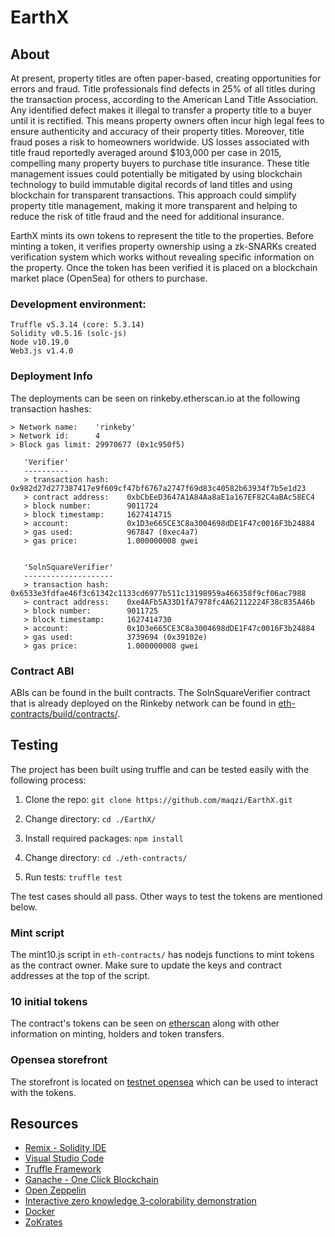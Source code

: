 # EarthX

## About
At present, property titles are often paper-based, creating opportunities for errors and fraud. Title professionals find defects in 25% of all titles during the transaction process, according to the American Land Title Association. Any identified defect makes it illegal to transfer a property title to a buyer until it is rectified. This means property owners often incur high legal fees to ensure authenticity and accuracy of their property titles. Moreover, title fraud poses a risk to homeowners worldwide. US losses associated with title fraud reportedly averaged around $103,000 per case in 2015, compelling many property buyers to purchase title insurance. These title management issues could potentially be mitigated by using blockchain technology to build immutable digital records of land titles and using blockchain for transparent transactions. This approach could simplify property title management, making it more transparent and helping to reduce the risk of title fraud and the need for additional insurance. 

EarthX mints its own tokens to represent the title to the properties. Before minting a token, it verifies property ownership using a zk-SNARKs created verification system which works without revealing specific information on the property. Once the token has been verified it is placed on a blockchain market place (OpenSea) for others to purchase.

### Development environment:
```
Truffle v5.3.14 (core: 5.3.14)
Solidity v0.5.16 (solc-js)
Node v10.19.0
Web3.js v1.4.0
```

### Deployment Info
The deployments can be seen on rinkeby.etherscan.io at the following transaction hashes:

```
> Network name:    'rinkeby'
> Network id:      4
> Block gas limit: 29970677 (0x1c950f5)

   'Verifier'
   ----------
   > transaction hash:    0x982d27d277387417e9f609cf47bf6767a2747f69d83c40582b63934f7b5e1d23
   > contract address:    0xbCbEeD3647A1A84Aa8aE1a167EF82C4aBAc58EC4
   > block number:        9011724
   > block timestamp:     1627414715
   > account:             0x1D3e665CE3C8a3004698dDE1F47c0016F3b24884
   > gas used:            967847 (0xec4a7)
   > gas price:           1.000000008 gwei
   

   'SolnSquareVerifier'
   --------------------
   > transaction hash:    0x6533e3fdfae46f3c61342c1133cd6977b511c13198959a466358f9cf06ac7988
   > contract address:    0xe4AFb5A33D1fA7978fc4A62112224F38c835A46b
   > block number:        9011725
   > block timestamp:     1627414730
   > account:             0x1D3e665CE3C8a3004698dDE1F47c0016F3b24884
   > gas used:            3739694 (0x39102e)
   > gas price:           1.000000008 gwei
```

### Contract ABI
ABIs can be found in the built contracts. The SolnSquareVerifier contract that is already deployed on the Rinkeby network can be found in [eth-contracts/build/contracts/](https://github.com/maqzi/EarthX/blob/master/eth-contracts/build/contracts/SolnSquareVerifier.json).

## Testing
The project has been built using truffle and can be tested easily with the following process:

1. Clone the repo: `git clone https://github.com/maqzi/EarthX.git`

2. Change directory: `cd ./EarthX/`

3. Install required packages: `npm install`

4. Change directory: `cd ./eth-contracts/`

5. Run tests: `truffle test`

The test cases should all pass. Other ways to test the tokens are mentioned below.

### Mint script
The mint10.js script in `eth-contracts/` has nodejs functions to mint tokens as the contract owner. Make sure to update the keys and contract addresses at the top of the script.

### 10 initial tokens
The contract's tokens can be seen on [etherscan](https://rinkeby.etherscan.io/token/0xe4afb5a33d1fa7978fc4a62112224f38c835a46b) along with other information on minting, holders and token transfers.

### Opensea storefront
The storefront is located on [testnet opensea](https://testnets.opensea.io/collection/earthx-v3) which can be used to interact with the tokens.


## Resources

* [Remix - Solidity IDE](https://remix.ethereum.org/)
* [Visual Studio Code](https://code.visualstudio.com/)
* [Truffle Framework](https://truffleframework.com/)
* [Ganache - One Click Blockchain](https://truffleframework.com/ganache)
* [Open Zeppelin ](https://openzeppelin.org/)
* [Interactive zero knowledge 3-colorability demonstration](http://web.mit.edu/~ezyang/Public/graph/svg.html)
* [Docker](https://docs.docker.com/install/)
* [ZoKrates](https://github.com/Zokrates/ZoKrates)

